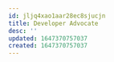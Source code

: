 ```yaml
---
id: jljq4xao1aar28ec8sjucjn
title: Developer Advocate
desc: ''
updated: 1647370757037
created: 1647370757037
---
```


